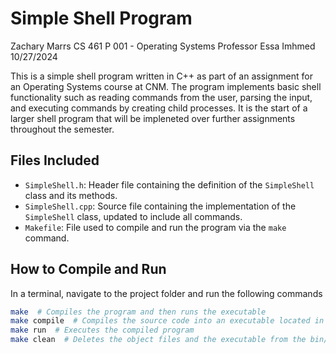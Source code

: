 # Simple Shell Program

 Zachary Marrs
CS 461 P 001 - Operating Systems
Professor Essa Imhmed
10/27/2024

This is a simple shell program written in C++ as part of an assignment for an Operating Systems course at CNM. The program implements basic shell functionality such as reading commands from the user, parsing the input, and executing commands by creating child processes. It is the start of a larger shell program that will be impleneted over further assignments throughout the semester.

## Files Included

- `SimpleShell.h`: Header file containing the definition of the `SimpleShell` class and its methods.
- `SimpleShell.cpp`: Source file containing the implementation of the `SimpleShell` class, updated to include all commands.
- `Makefile`: File used to compile and run the program via the `make` command.

## How to Compile and Run

In a terminal, navigate to the project folder and run the following commands 

```bash
make  # Compiles the program and then runs the executable
make compile  # Compiles the source code into an executable located in the bin/ directory
make run  # Executes the compiled program
make clean  # Deletes the object files and the executable from the bin/ directory
